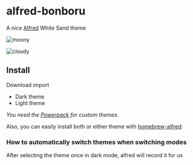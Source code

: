 # alfred-bonboru
A nice [Alfred](https://www.alfredapp.com) White Sand theme

![moony](https://github.com/mocky3/alfred-bonboru/blob/3e30b56f22e572b4d568da8df2bf4d465982f555/images/moony.jpg)

![cloudy](https://github.com/mocky3/alfred-bonboru/blob/3e30b56f22e572b4d568da8df2bf4d465982f555/images/cloudy.jpg)

## Install 

Download import

- Dark theme
- Light theme



*You need the [Powerpack](https://www.alfredapp.com/powerpack/) for custom themes.*


Also, you can easily install both or either theme with [homebrew-alfred](https://github.com/danielbayley/homebrew-alfred):


### How to automatically switch themes when switching modes

After selecting the theme once in dark mode, alfred will record it for us







